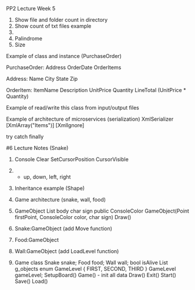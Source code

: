 PP2
Lecture Week 5 
1. Show file and folder count in directory
2. Show count of txt files example
3.
4. Palindrome
5. Size

Example of class and instance (PurchaseOrder)

PurchaseOrder:
    Address
    OrderDate
    OrderItems

Address:
    Name
    City
    State 
    Zip

OrderItem:
    ItemName
    Description
    UnitPrice
    Quantity
    LineTotal (UnitPrice * Quantity)

Example of read/write this class from input/output files

Example of architecture of microservices (serialization)
XmlSerializer
[XmlArray("Items")]
[XmlIgnore]

try catch finally

#6 Lecture Notes (Snake)

1. Console
    Clear
    SetCursorPosition
    CursorVisible

2. * up, down, left, right
3. Inheritance example (Shape)
4. Game architecture (snake, wall, food)
5. GameObject
    List<Point> body
    char sign
    public ConsoleColor
    GameObject(Point firstPoint, ConsoleColor color, char sign)
    Draw()

6. Snake:GameObject (add Move function)
7. Food:GameObject
8. Wall:GameObject (add LoadLevel function)
9. Game class
    Snake snake;
    Food food;
    Wall wall;
    bool isAlive
    List<GameObject> g_objects
    enum GameLevel {
        FIRST,
        SECOND,
        THIRD
    }
    GameLevel gameLevel;
    SetupBoard()
    Game() - init all data
    Draw()
    Exit()
    Start()
    Save()
    Load()




